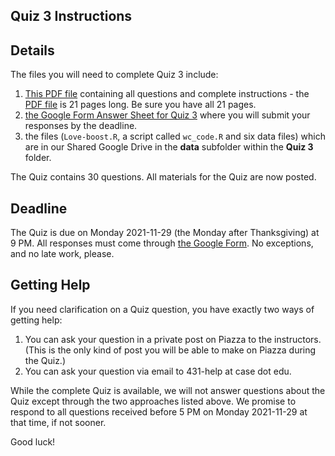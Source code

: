 ## Quiz 3 Instructions

## Details

The files you will need to complete Quiz 3 include:

1. [This PDF file](https://github.com/THOMASELOVE/431-2021/blob/main/quizzes/quiz3/quiz3.pdf) containing all questions and complete instructions - the [PDF file](https://github.com/THOMASELOVE/431-2021/blob/main/quizzes/quiz3/quiz3.pdf) is 21 pages long. Be sure you have all 21 pages.
2. [the Google Form Answer Sheet for Quiz 3](https://bit.ly/431-2021-quiz3-answer-sheet) where you will submit your responses by the deadline.
3. the files (`Love-boost.R`, a script called `wc_code.R` and six data files) which are in our Shared Google Drive in the **data** subfolder within the **Quiz 3** folder.

The Quiz contains 30 questions. All materials for the Quiz are now posted. 

## Deadline

The Quiz is due on Monday 2021-11-29 (the Monday after Thanksgiving) at 9 PM. All responses must come through [the Google Form](https://bit.ly/431-2021-quiz3-answer-sheet). No exceptions, and no late work, please.

## Getting Help

If you need clarification on a Quiz question, you have exactly two ways of getting help:

1. You can ask your question in a private post on Piazza to the instructors. (This is the only kind of post you will be able to make on Piazza during the Quiz.)
2. You can ask your question via email to 431-help at case dot edu. 

While the complete Quiz is available, we will not answer questions about the Quiz except through the two approaches listed above. We promise to respond to all questions received before 5 PM on Monday 2021-11-29 at that time, if not sooner.

Good luck!
